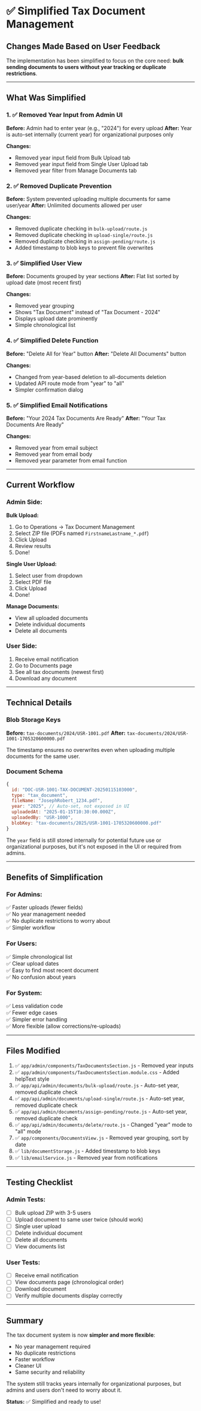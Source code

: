 # ✅ Simplified Tax Document Management

## Changes Made Based on User Feedback

The implementation has been simplified to focus on the core need: **bulk sending documents to users without year tracking or duplicate restrictions**.

---

## What Was Simplified

### 1. ✅ Removed Year Input from Admin UI

**Before:** Admin had to enter year (e.g., "2024") for every upload
**After:** Year is auto-set internally (current year) for organizational purposes only

**Changes:**
- Removed year input field from Bulk Upload tab
- Removed year input field from Single User Upload tab
- Removed year filter from Manage Documents tab

### 2. ✅ Removed Duplicate Prevention

**Before:** System prevented uploading multiple documents for same user/year
**After:** Unlimited documents allowed per user

**Changes:**
- Removed duplicate checking in `bulk-upload/route.js`
- Removed duplicate checking in `upload-single/route.js`
- Removed duplicate checking in `assign-pending/route.js`
- Added timestamp to blob keys to prevent file overwrites

### 3. ✅ Simplified User View

**Before:** Documents grouped by year sections
**After:** Flat list sorted by upload date (most recent first)

**Changes:**
- Removed year grouping
- Shows "Tax Document" instead of "Tax Document - 2024"
- Displays upload date prominently
- Simple chronological list

### 4. ✅ Simplified Delete Function

**Before:** "Delete All for Year" button
**After:** "Delete All Documents" button

**Changes:**
- Changed from year-based deletion to all-documents deletion
- Updated API route mode from "year" to "all"
- Simpler confirmation dialog

### 5. ✅ Simplified Email Notifications

**Before:** "Your 2024 Tax Documents Are Ready"
**After:** "Your Tax Documents Are Ready"

**Changes:**
- Removed year from email subject
- Removed year from email body
- Removed year parameter from email function

---

## Current Workflow

### Admin Side:

**Bulk Upload:**
1. Go to Operations → Tax Document Management
2. Select ZIP file (PDFs named `FirstnameLastname_*.pdf`)
3. Click Upload
4. Review results
5. Done!

**Single User Upload:**
1. Select user from dropdown
2. Select PDF file
3. Click Upload
4. Done!

**Manage Documents:**
- View all uploaded documents
- Delete individual documents
- Delete all documents

### User Side:

1. Receive email notification
2. Go to Documents page
3. See all tax documents (newest first)
4. Download any document

---

## Technical Details

### Blob Storage Keys

**Before:** `tax-documents/2024/USR-1001.pdf`
**After:** `tax-documents/2024/USR-1001-1705320600000.pdf`

The timestamp ensures no overwrites even when uploading multiple documents for the same user.

### Document Schema

```javascript
{
  id: "DOC-USR-1001-TAX-DOCUMENT-20250115103000",
  type: "tax_document",
  fileName: "JosephRobert_1234.pdf",
  year: "2025", // Auto-set, not exposed in UI
  uploadedAt: "2025-01-15T10:30:00.000Z",
  uploadedBy: "USR-1000",
  blobKey: "tax-documents/2025/USR-1001-1705320600000.pdf"
}
```

The `year` field is still stored internally for potential future use or organizational purposes, but it's not exposed in the UI or required from admins.

---

## Benefits of Simplification

### For Admins:
✅ Faster uploads (fewer fields)  
✅ No year management needed  
✅ No duplicate restrictions to worry about  
✅ Simpler workflow

### For Users:
✅ Simple chronological list  
✅ Clear upload dates  
✅ Easy to find most recent document  
✅ No confusion about years

### For System:
✅ Less validation code  
✅ Fewer edge cases  
✅ Simpler error handling  
✅ More flexible (allow corrections/re-uploads)

---

## Files Modified

1. ✅ `app/admin/components/TaxDocumentsSection.js` - Removed year inputs
2. ✅ `app/admin/components/TaxDocumentsSection.module.css` - Added helpText style
3. ✅ `app/api/admin/documents/bulk-upload/route.js` - Auto-set year, removed duplicate check
4. ✅ `app/api/admin/documents/upload-single/route.js` - Auto-set year, removed duplicate check
5. ✅ `app/api/admin/documents/assign-pending/route.js` - Auto-set year, removed duplicate check
6. ✅ `app/api/admin/documents/delete/route.js` - Changed "year" mode to "all" mode
7. ✅ `app/components/DocumentsView.js` - Removed year grouping, sort by date
8. ✅ `lib/documentStorage.js` - Added timestamp to blob keys
9. ✅ `lib/emailService.js` - Removed year from notifications

---

## Testing Checklist

### Admin Tests:
- [ ] Bulk upload ZIP with 3-5 users
- [ ] Upload document to same user twice (should work)
- [ ] Single user upload
- [ ] Delete individual document
- [ ] Delete all documents
- [ ] View documents list

### User Tests:
- [ ] Receive email notification
- [ ] View documents page (chronological order)
- [ ] Download document
- [ ] Verify multiple documents display correctly

---

## Summary

The tax document system is now **simpler and more flexible**:

- No year management required
- No duplicate restrictions
- Faster workflow
- Cleaner UI
- Same security and reliability

The system still tracks years internally for organizational purposes, but admins and users don't need to worry about it.

**Status:** ✅ Simplified and ready to use!

